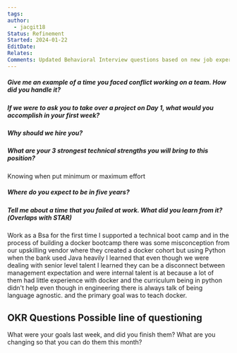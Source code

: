 ```yaml
---
tags: 
author:
  - jacgit18
Status: Refinement
Started: 2024-01-22
EditDate: 
Relates: 
Comments: Updated Behavioral Interview questions based on new job experiences.
---
```

##### Give me an example of a time you faced conflict working on a team. How did you handle it?


##### If we were to ask you to take over a project on Day 1, what would you accomplish in your first week?


##### Why should we hire you?


##### What are your 3 strongest technical strengths you will bring to this position? 

Knowing when put minimum or maximum effort


##### Where do you expect to be in five years?



##### Tell me about a time that you failed at work. What did you learn from it?(Overlaps with STAR) 

Work as a Bsa for the first time I supported a technical boot camp and in the process of building a docker bootcamp there was some misconception from our upskilling vendor where they created a docker cohort but using Python when the bank used Java heavily I learned that even though we were dealing with senior level talent I learned they can be a disconnect between management expectation and were internal talent is at because a lot of them had little experience with docker and the curriculum being in python didn't help even though in engineering there is always talk of being language agnostic. and the primary goal was to teach docker.    

## OKR Questions Possible line of questioning
What were your goals last week, and did you finish them? What are you changing so that you can do them this month?